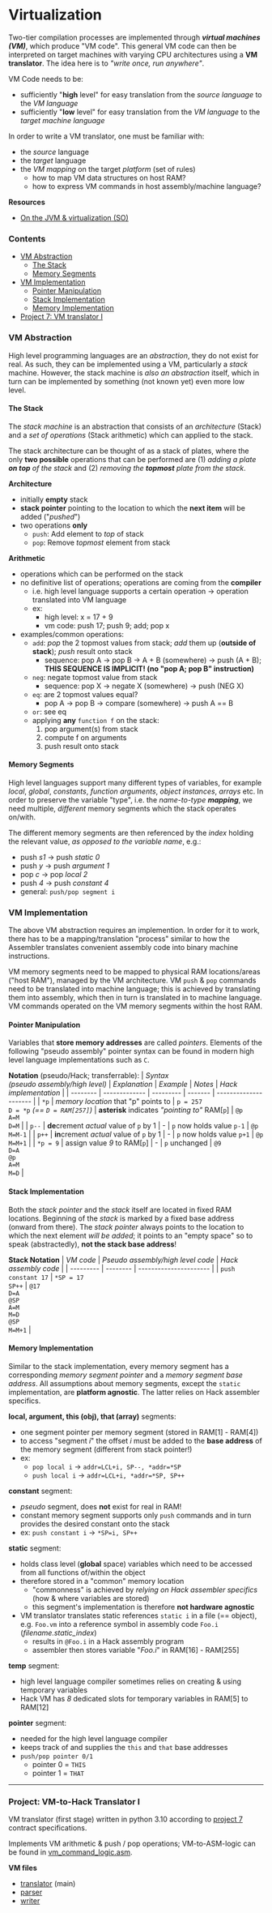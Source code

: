 # Virtualization
Two-tier compilation processes are implemented through ***virtual machines (VM)***, which produce "VM code". This general VM code can then be interpreted on target machines with varying CPU architectures using a **VM translator**. The idea here is to *"write once, run anywhere"*.

VM Code needs to be:
* sufficiently "**high** level" for easy translation from the *source language* to the *VM language*
* sufficiently "**low** level" for easy translation from the *VM language* to the *target machine language*

In order to write a VM translator, one must be familiar with:
* the *source* language
* the *target* language
* the *VM mapping* on the target *platform* (set of rules)
    * how to map VM data structures on host RAM?
    * how to express VM commands in host assembly/machine language?

**Resources**
* [On the JVM & virtualization (SO)](https://stackoverflow.com/questions/441824/java-virtual-machine-vs-python-interpreter-parlance)

### Contents
* [VM Abstraction](#vm-abstraction)
    * [The Stack](#the-stack)
    * [Memory Segments](#memory-segments)
* [VM Implementation](#vm-implementation)
    * [Pointer Manipulation](#pointer-manipulation)
    * [Stack Implementation](#stack-implementation)
    * [Memory Implementation](#memory-implementation)
* [Project 7: VM translator I](#project-vm-to-hack-translator-i)

### VM Abstraction
High level programming languages are an *abstraction*, they do not exist for real. As such, they can be implemented using a VM, particularly a *stack* machine. However, the stack machine is *also an abstraction* itself, which in turn can be implemented by something (not known yet) even more low level.

#### The Stack
The *stack machine* is an abstraction that consists of an *architecture* (Stack) and a *set of operations* (Stack arithmetic) which can applied to the stack.

The stack architecture can be thought of as a stack of plates, where the only **two possible** operations that can be performed are (1) *adding a plate **on top** of the stack* and (2) *removing the **topmost** plate from the stack*.

**Architecture**
- initially **empty** stack
- **stack pointer** pointing to the location to which the **next item** will be added ("*pushed*")
- two operations **only**
    - `push`: Add element to *top* of stack
    - `pop`: Remove *topmost* element from stack

**Arithmetic**
- operations which can be performed on the stack
- no definitive list of operations; operations are coming from the **compiler**
    - i.e. high level language supports a certain operation -> operation translated into VM language
    - ex:
        - high level: x = 17 + 9
        - vm code: push 17; push 9; add; pop x
- examples/common operations:
    - `add`: *pop* the 2 topmost values from stack; *add* them up (**outside of stack**); *push* result onto stack
        - sequence: pop A -> pop B -> A + B (somewhere) -> push (A + B); **THIS SEQUENCE IS IMPLICIT! (no "pop A; pop B" instruction)**
    - `neg`: negate topmost value from stack
        - sequence: pop X -> negate X (somewhere) -> push (NEG X)
    - `eq`: are 2 topmost values equal?
        - pop A -> pop B -> compare (somewhere) -> push A == B
    - `or`: see eq
    - applying **any** `function f` on the stack:
        1. pop argument(s) from stack
        2. compute f on arguments
        3. push result onto stack

#### Memory Segments
High level languages support many different types of variables, for example *local*, *global*, *constants*, *function arguments*, *object instances*, *arrays* etc. In order to preserve the variable "type", i.e. the *name-to-type **mapping***, we need multiple, *different* memory segments which the stack operates on/with.

The different memory segments are then referenced by the *index* holding the relevant value, *as opposed to the variable name*, e.g.:
- push *s1* -> push *static 0*
- push *y*  -> push *argument 1*
- pop *c*   -> pop *local 2*
- push *4*  -> push *constant 4*
- general: `push/pop segment i`

### VM Implementation
The above VM abstraction requires an implemention. In order for it to work, there has to be a mapping/translation "process" similar to how the Assembler translates convenient assembly code into binary machine instructions.

VM memory segments need to be mapped to physical RAM locations/areas ("host RAM"), managed by the VM architecture. VM `push` & `pop` commands need to be translated into machine language; this is achieved by translating them into assembly, which then in turn is translated in to machine language. VM commands operated on the VM memory segments within the host RAM.

#### Pointer Manipulation
Variables that **store memory addresses** are called *pointers*. Elements of the following "pseudo assembly" pointer syntax can be found in modern high level language implementations such as `C`.

**Notation** (pseudo/Hack; transferrable):
| *Syntax <br> (pseudo assembly/high level)* | *Explanation* | *Example* | *Notes* | *Hack implementation* |
| -------- | ------------- | --------- | ------- | --------------------- |
| `*p` | *memory location* that "p" points to | `p = 257` <br> `D = *p` *(== `D = RAM[257]`)* | **asterisk** indicates *"pointing to"* RAM[`p`] | `@p` <br>  `A=M` <br> `D=M` |
| `p--` | **de**crement *actual* value of `p` by 1 | - | `p` now holds value `p-1` | `@p` <br> `M=M-1` |
| `p++` | **in**crement *actual* value of `p` by 1 | - | `p` now holds value `p+1` | `@p` <br> `M=M+1` |
| `*p = 9` | assign value *9* to RAM[`p`] | - | `p` unchanged | `@9` <br> `D=A` <br> `@p` <br> `A=M` <br> `M=D` |

#### Stack Implementation
Both the *stack pointer* and the *stack* itself are located in fixed RAM locations. Beginning of the *stack* is marked by a fixed base address (onward from there). The *stack pointer* always points to the location to which the next element *will be added*; it points to an "empty space" so to speak (abstractedly), **not the stack base address**!

**Stack Notation**
| *VM code* | *Pseudo assembly/high level code* | *Hack assembly code* |
| --------- | -------- | ---------------------- |
| `push constant 17` | `*SP = 17` <br> `SP++` | `@17` <br> `D=A` <br> `@SP` <br> `A=M` <br> `M=D` <br> `@SP` <br> `M=M+1` |

#### Memory Implementation
Similar to the stack implementation, every memory segment has a corresponding *memory segment pointer* and a *memory segment base address*.
All assumptions about memory segments, except the `static` implementation, are **platform agnostic**. The latter relies on Hack assembler specifics.

**local, argument, this (obj), that (array)** segments:
- one segment pointer per memory segment (stored in RAM[1] - RAM[4])
- to access "segment *i*" the offset *i* must be added to the **base address** of the memory segment (different from stack pointer!)
- ex:
    - `pop local i`     -> `addr=LCL+i, SP--, *addr=*SP`
    - `push local i`    -> `addr=LCL+i, *addr=*SP, SP++`

**constant** segment:
- *pseudo* segment, does **not** exist for real in RAM!
- constant memory segment supports only `push` commands and in turn provides the desired constant onto the stack
- ex: `push constant i` -> `*SP=i, SP++`

**static** segment:
- holds class level (**global** space) variables which need to be accessed from all functions of/within the object
- therefore stored in a "common" memory location
    - "commonness" is achieved by *relying on Hack assembler specifics* (how & where variables are stored)
    - this segment's implementation is therefore **not hardware agnostic**
- VM translator translates static references `static i` in a file (== object), e.g. `Foo.vm` into a reference symbol in assembly code `Foo.i` (*filename.static_index*)
    - results in `@Foo.i` in a Hack assembly program
    - assembler then stores variable "*Foo.i*" in RAM[16] - RAM[255]

**temp** segment:
- high level language compiler sometimes relies on creating & using temporary variables
- Hack VM has *8* dedicated slots for temporary variables in RAM[5] to RAM[12]

**pointer** segment:
- needed for the high level language compiler
- keeps track of and supplies the `this` and `that` base addresses
- `push/pop pointer 0/1`
    - pointer 0 = `THIS`
    - pointer 1 = `THAT`

---
### Project: VM-to-Hack Translator I
VM translator (first stage) written in python 3.10 according to [project 7](../projects/07/) contract specifications.

Implements VM arithmetic & push / pop operations; VM-to-ASM-logic can be found in [vm_command_logic.asm](../projects/07/vm_command_logic.asm).

**VM files**
* [translator](../projects/07/vm_translator.py) (main)
* [parser](../projects/07/vm_parser.py)
* [writer](../projects/07/vm_writer.py)
